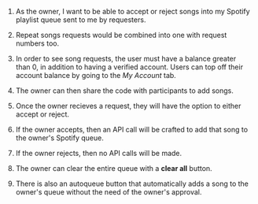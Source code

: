1. As the owner, I want to be able to accept or reject songs into my Spotify playlist queue sent to me by requesters.

2. Repeat songs requests would be combined into one with request numbers too.

3. In order to see song requests, the user must have a balance greater than 0, in addition to having a verified account. Users can top off their account balance by going to the *My Account* tab.

4. The owner can then share the code with participants to add songs.

5. Once the owner recieves a request, they will have the option to either accept or reject.

6. If the owner accepts, then an API call will be crafted to add that song to the owner's Spotify queue.

7. If the owner rejects, then no API calls will be made.

8. The owner can clear the entire queue with a **clear all** button.

9. There is also an autoqueue button that automatically adds a song to the owner's queue without the need of the owner's approval.